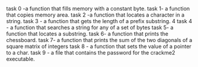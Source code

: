 task 0 -a function that fills memory with a constant byte.
task 1- a function that copies memory area.
task 2 -a function that locates a character in a string.
task 3 - a function that gets the length of a prefix substring.
4 task 4 -  a function that searches a string for any of a set of bytes
task 5- a function that locates a substring.
task 6-  a function that prints the chessboard.
task 7-  a function that prints the sum of the two diagonals of a square matrix of integers
task 8 - a function that sets the value of a pointer to a char.
task 9 - a file that contains the password for the crackme2 executable.
